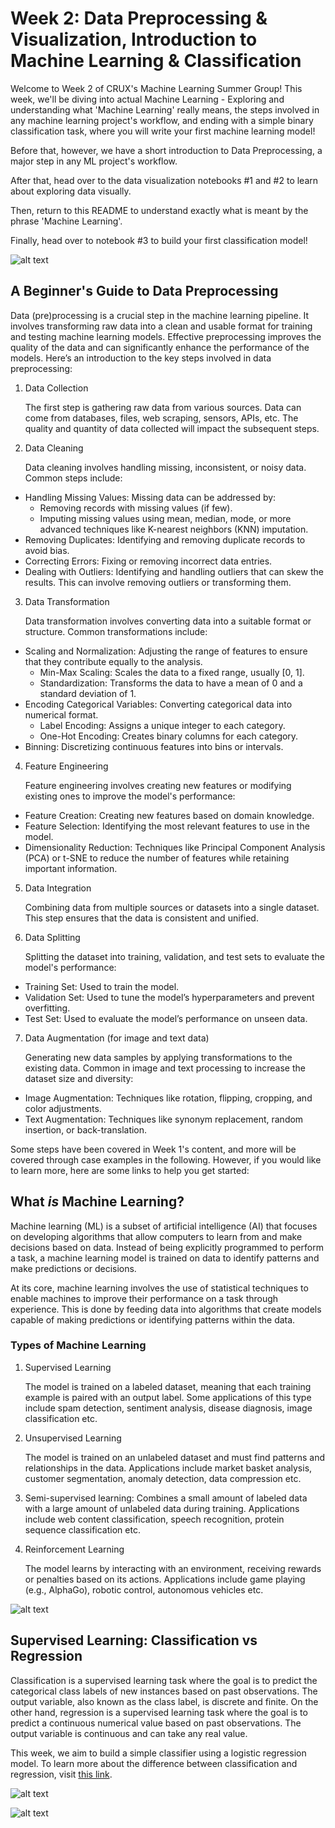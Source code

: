 # Week 2: Data Preprocessing & Visualization, Introduction to Machine Learning & Classification

Welcome to Week 2 of CRUX's Machine Learning Summer Group! This week, we'll be diving into actual Machine Learning - Exploring and understanding what 'Machine Learning' really means, the steps involved in any machine learning project's workflow, and ending with a simple binary classification task, where you will write your first machine learning model! 

Before that, however, we have a short introduction to Data Preprocessing, a major step in any ML project's workflow.

After that, head over to the data visualization notebooks #1 and #2 to learn about exploring data visually.

Then, return to this README to understand exactly what is meant by the phrase 'Machine Learning'.

Finally, head over to notebook #3 to build your first classification model!

![alt text](assets/workflow.png)

## A Beginner's Guide to Data Preprocessing

Data (pre)processing is a crucial step in the machine learning pipeline. It involves transforming raw data into a clean and usable format for training and testing machine learning models. Effective preprocessing improves the quality of the data and can significantly enhance the performance of the models. Here’s an introduction to the key steps involved in data preprocessing:

1. Data Collection

    The first step is gathering raw data from various sources. Data can come from databases, files, web scraping, sensors, APIs, etc. The quality and quantity of data collected will impact the subsequent steps.

2. Data Cleaning

    Data cleaning involves handling missing, inconsistent, or noisy data. Common steps include:

* Handling Missing Values: Missing data can be addressed by:
    * Removing records with missing values (if few).
    * Imputing missing values using mean, median, mode, or more advanced techniques like K-nearest neighbors (KNN) imputation.
* Removing Duplicates: Identifying and removing duplicate records to avoid bias.
* Correcting Errors: Fixing or removing incorrect data entries.
* Dealing with Outliers: Identifying and handling outliers that can skew the results. This can involve removing outliers or transforming them.

3. Data Transformation

    Data transformation involves converting data into a suitable format or structure. Common transformations include:

* Scaling and Normalization: Adjusting the range of features to ensure that they contribute equally to the analysis.
    * Min-Max Scaling: Scales the data to a fixed range, usually [0, 1].
    * Standardization: Transforms the data to have a mean of 0 and a standard deviation of 1.
* Encoding Categorical Variables: Converting categorical data into numerical format.
    * Label Encoding: Assigns a unique integer to each category.
    * One-Hot Encoding: Creates binary columns for each category.
* Binning: Discretizing continuous features into bins or intervals.

4. Feature Engineering

    Feature engineering involves creating new features or modifying existing ones to improve the model's performance:

* Feature Creation: Creating new features based on domain knowledge.
* Feature Selection: Identifying the most relevant features to use in the model.
* Dimensionality Reduction: Techniques like Principal Component Analysis (PCA) or t-SNE to reduce the number of features while retaining important information.

5. Data Integration

    Combining data from multiple sources or datasets into a single dataset. This step ensures that the data is consistent and unified.

6. Data Splitting

    Splitting the dataset into training, validation, and test sets to evaluate the model's performance:

* Training Set: Used to train the model.
* Validation Set: Used to tune the model’s hyperparameters and prevent overfitting.
* Test Set: Used to evaluate the model’s performance on unseen data.

7. Data Augmentation (for image and text data)

    Generating new data samples by applying transformations to the existing data. Common in image and text processing to increase the dataset size and diversity:
* Image Augmentation: Techniques like rotation, flipping, cropping, and color adjustments.
* Text Augmentation: Techniques like synonym replacement, random insertion, or back-translation.

Some steps have been covered in Week 1's content, and more will be covered through case examples in the following. However, if you would like to learn more, here are some links to help you get started: 

## What *is* Machine Learning?
Machine learning (ML) is a subset of artificial intelligence (AI) that focuses on developing algorithms that allow computers to learn from and make decisions based on data. Instead of being explicitly programmed to perform a task, a machine learning model is trained on data to identify patterns and make predictions or decisions.

At its core, machine learning involves the use of statistical techniques to enable machines to improve their performance on a task through experience. This is done by feeding data into algorithms that create models capable of making predictions or identifying patterns within the data.

### Types of Machine Learning
1. Supervised Learning

    The model is trained on a labeled dataset, meaning that each training example is paired with an output label. Some applications of this type include spam detection, sentiment analysis, disease diagnosis, image classification etc.

2. Unsupervised Learning

    The model is trained on an unlabeled dataset and must find patterns and relationships in the data. Applications include market basket analysis, customer segmentation, anomaly detection, data compression etc.

3. Semi-supervised learning:
    Combines a small amount of labeled data with a large amount of unlabeled data during training. Applications include web content classification, speech recognition, protein sequence classification etc.

4. Reinforcement Learning

    The model learns by interacting with an environment, receiving rewards or penalties based on its actions. Applications include game playing (e.g., AlphaGo), robotic control, autonomous vehicles etc.

![alt text](assets/mltypes.png)

## Supervised Learning: Classification vs Regression

Classification is a supervised learning task where the goal is to predict the categorical class labels of new instances based on past observations. The output variable, also known as the class label, is discrete and finite. On the other hand, regression is a supervised learning task where the goal is to predict a continuous numerical value based on past observations. The output variable is continuous and can take any real value.

This week, we aim to build a simple classifier using a logistic regression model. To learn more about the difference between classification and regression, visit [this link](https://machinelearningmastery.com/classification-versus-regression-in-machine-learning/).

![alt text](assets/diff.png)

![alt text](assets/examplediff.png)
